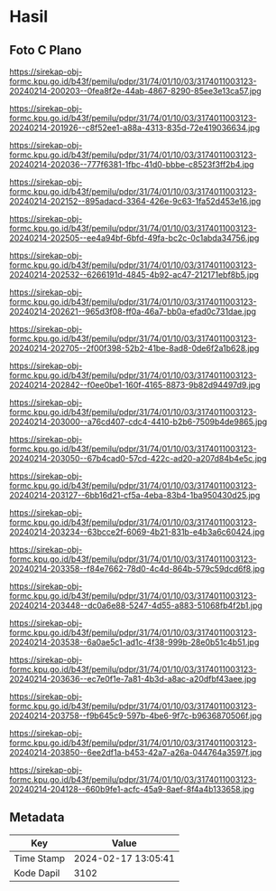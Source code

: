 # Hasil

## Foto C Plano

https://sirekap-obj-formc.kpu.go.id/b43f/pemilu/pdpr/31/74/01/10/03/3174011003123-20240214-200203--0fea8f2e-44ab-4867-8290-85ee3e13ca57.jpg

https://sirekap-obj-formc.kpu.go.id/b43f/pemilu/pdpr/31/74/01/10/03/3174011003123-20240214-201926--c8f52ee1-a88a-4313-835d-72e419036634.jpg

https://sirekap-obj-formc.kpu.go.id/b43f/pemilu/pdpr/31/74/01/10/03/3174011003123-20240214-202036--777f6381-1fbc-41d0-bbbe-c8523f3ff2b4.jpg

https://sirekap-obj-formc.kpu.go.id/b43f/pemilu/pdpr/31/74/01/10/03/3174011003123-20240214-202152--895adacd-3364-426e-9c63-1fa52d453e16.jpg

https://sirekap-obj-formc.kpu.go.id/b43f/pemilu/pdpr/31/74/01/10/03/3174011003123-20240214-202505--ee4a94bf-6bfd-49fa-bc2c-0c1abda34756.jpg

https://sirekap-obj-formc.kpu.go.id/b43f/pemilu/pdpr/31/74/01/10/03/3174011003123-20240214-202532--6266191d-4845-4b92-ac47-212171ebf8b5.jpg

https://sirekap-obj-formc.kpu.go.id/b43f/pemilu/pdpr/31/74/01/10/03/3174011003123-20240214-202621--965d3f08-ff0a-46a7-bb0a-efad0c731dae.jpg

https://sirekap-obj-formc.kpu.go.id/b43f/pemilu/pdpr/31/74/01/10/03/3174011003123-20240214-202705--2f00f398-52b2-41be-8ad8-0de6f2a1b628.jpg

https://sirekap-obj-formc.kpu.go.id/b43f/pemilu/pdpr/31/74/01/10/03/3174011003123-20240214-202842--f0ee0be1-160f-4165-8873-9b82d94497d9.jpg

https://sirekap-obj-formc.kpu.go.id/b43f/pemilu/pdpr/31/74/01/10/03/3174011003123-20240214-203000--a76cd407-cdc4-4410-b2b6-7509b4de9865.jpg

https://sirekap-obj-formc.kpu.go.id/b43f/pemilu/pdpr/31/74/01/10/03/3174011003123-20240214-203050--67b4cad0-57cd-422c-ad20-a207d84b4e5c.jpg

https://sirekap-obj-formc.kpu.go.id/b43f/pemilu/pdpr/31/74/01/10/03/3174011003123-20240214-203127--6bb16d21-cf5a-4eba-83b4-1ba950430d25.jpg

https://sirekap-obj-formc.kpu.go.id/b43f/pemilu/pdpr/31/74/01/10/03/3174011003123-20240214-203234--63bcce2f-6069-4b21-831b-e4b3a6c60424.jpg

https://sirekap-obj-formc.kpu.go.id/b43f/pemilu/pdpr/31/74/01/10/03/3174011003123-20240214-203358--f84e7662-78d0-4c4d-864b-579c59dcd6f8.jpg

https://sirekap-obj-formc.kpu.go.id/b43f/pemilu/pdpr/31/74/01/10/03/3174011003123-20240214-203448--dc0a6e88-5247-4d55-a883-51068fb4f2b1.jpg

https://sirekap-obj-formc.kpu.go.id/b43f/pemilu/pdpr/31/74/01/10/03/3174011003123-20240214-203538--6a0ae5c1-ad1c-4f38-999b-28e0b51c4b51.jpg

https://sirekap-obj-formc.kpu.go.id/b43f/pemilu/pdpr/31/74/01/10/03/3174011003123-20240214-203636--ec7e0f1e-7a81-4b3d-a8ac-a20dfbf43aee.jpg

https://sirekap-obj-formc.kpu.go.id/b43f/pemilu/pdpr/31/74/01/10/03/3174011003123-20240214-203758--f9b645c9-597b-4be6-9f7c-b9636870506f.jpg

https://sirekap-obj-formc.kpu.go.id/b43f/pemilu/pdpr/31/74/01/10/03/3174011003123-20240214-203850--6ee2df1a-b453-42a7-a26a-044764a3597f.jpg

https://sirekap-obj-formc.kpu.go.id/b43f/pemilu/pdpr/31/74/01/10/03/3174011003123-20240214-204128--660b9fe1-acfc-45a9-8aef-8f4a4b133658.jpg


## Metadata

| Key        | Value               |
| ---------- | ------------------- |
| Time Stamp | 2024-02-17 13:05:41 |
| Kode Dapil | 3102                |



